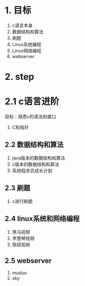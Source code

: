 # 1. 目标
1. c语言本身
2. 数据结构和算法
3. 刷题
4. Linux系统编程
5. Linux网络编程
6. webserver

# 2. step
# 2.1 c语言进阶
目标：熟悉c的语法和接口
1. C和指针
## 2.2 数据结构和算法
1. java版本的数据结构和算法
2. c版本的数据结构和算法
3. 系统程序员成长计划
## 2.3 刷题
1. c进行刷题
## 2.4 linux系统和网络编程
1. 黑马视频
2. 李慧琴视频
3. 陈硕视频
## 2.5 webserver
1. muduo 
2. sky
